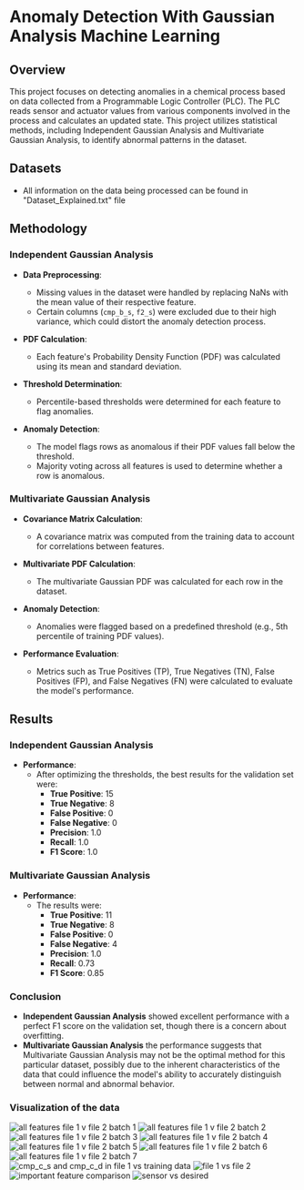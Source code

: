 # Anomaly Detection With Gaussian Analysis Machine Learning

## Overview

This project focuses on detecting anomalies in a chemical process based on data collected from a Programmable Logic Controller (PLC). The PLC reads sensor and actuator values from various components involved in the process and calculates an updated state. This project utilizes statistical methods, including Independent Gaussian Analysis and Multivariate Gaussian Analysis, to identify abnormal patterns in the dataset.

## Datasets

- All information on the data being processed can be found in "Dataset_Explained.txt" file

## Methodology

### Independent Gaussian Analysis

- **Data Preprocessing**: 
  - Missing values in the dataset were handled by replacing NaNs with the mean value of their respective feature.
  - Certain columns (`cmp_b_s`, `f2_s`) were excluded due to their high variance, which could distort the anomaly detection process.
  
- **PDF Calculation**:
  - Each feature's Probability Density Function (PDF) was calculated using its mean and standard deviation.
  
- **Threshold Determination**:
  - Percentile-based thresholds were determined for each feature to flag anomalies.
  
- **Anomaly Detection**:
  - The model flags rows as anomalous if their PDF values fall below the threshold.
  - Majority voting across all features is used to determine whether a row is anomalous.

### Multivariate Gaussian Analysis

- **Covariance Matrix Calculation**:
  - A covariance matrix was computed from the training data to account for correlations between features.
  
- **Multivariate PDF Calculation**:
  - The multivariate Gaussian PDF was calculated for each row in the dataset.
  
- **Anomaly Detection**:
  - Anomalies were flagged based on a predefined threshold (e.g., 5th percentile of training PDF values).
  
- **Performance Evaluation**:
  - Metrics such as True Positives (TP), True Negatives (TN), False Positives (FP), and False Negatives (FN) were calculated to evaluate the model's performance.

## Results

### Independent Gaussian Analysis

- **Performance**:
  - After optimizing the thresholds, the best results for the validation set were:
    - **True Positive**: 15
    - **True Negative**: 8
    - **False Positive**: 0
    - **False Negative**: 0
    - **Precision**: 1.0
    - **Recall**: 1.0
    - **F1 Score**: 1.0

### Multivariate Gaussian Analysis

- **Performance**:
  - The results were:
    - **True Positive**: 11
    - **True Negative**: 8
    - **False Positive**: 0
    - **False Negative**: 4
    - **Precision**: 1.0
    - **Recall**: 0.73
    - **F1 Score**: 0.85

### Conclusion

- **Independent Gaussian Analysis** showed excellent performance with a perfect F1 score on the validation set, though there is a concern about overfitting.
- **Multivariate Gaussian Analysis** the performance suggests that Multivariate Gaussian Analysis may not be the optimal method for this particular dataset, possibly due to the inherent characteristics of the data that could influence the model's ability to accurately distinguish between normal and abnormal behavior.

### Visualization of the data
![all features file 1 v file 2 batch 1](https://github.com/user-attachments/assets/d47c25f3-7234-4f1c-884c-785d04fb6bce)
![all features file 1 v file 2 batch 2](https://github.com/user-attachments/assets/19413592-0749-48e2-92a8-f26738198e0d)
![all features file 1 v file 2 batch 3](https://github.com/user-attachments/assets/d5ac1751-4107-4015-b1f3-dd6f301522f5)
![all features file 1 v file 2 batch 4](https://github.com/user-attachments/assets/55df2d64-3e72-4f46-86cd-7b499d55e8c5)
![all features file 1 v file 2 batch 5](https://github.com/user-attachments/assets/3a95b161-2680-458d-9c15-5d28a287ff9e)
![all features file 1 v file 2 batch 6](https://github.com/user-attachments/assets/704a3eda-f0ef-4fd5-a63e-3afe7cb4004e)
![all features file 1 v file 2 batch 7](https://github.com/user-attachments/assets/6e925eff-dade-4d6e-9dae-9435693e98a1)
![cmp_c_s and cmp_c_d in file 1 vs training data](https://github.com/user-attachments/assets/f570952b-7b9f-4b9b-93ee-def889f3d78c)
![file 1 vs file 2](https://github.com/user-attachments/assets/01a9a2af-7440-4979-a0da-7ff91a942290)
![important feature comparison](https://github.com/user-attachments/assets/caf81cf3-8cd9-4392-9f66-cf353fd6931a)
![sensor vs desired](https://github.com/user-attachments/assets/5d048a25-bd01-47fc-b846-7c869991037b)
